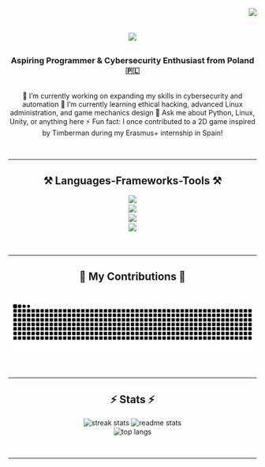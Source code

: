 <img align="right" src="https://visitor-badge.laobi.icu/badge?page_id=MikolajZabawa.MikolajZabawa" />

<h1 align="center">
    <img src="https://readme-typing-svg.herokuapp.com/?font=Righteous&size=35&center=true&vCenter=true&width=500&height=70&duration=4000&lines=Hi+There!+👋;+I'm+Mikołaj+Zabawa!;" />
</h1>

<h3 align="center">Aspiring Programmer & Cybersecurity Enthusiast from Poland 🇵🇱</h3>

<br/>

<div align="center">
  🔭 I’m currently working on expanding my skills in cybersecurity and automation  
  🌱 I’m currently learning ethical hacking, advanced Linux administration, and game mechanics design  
  💬 Ask me about Python, Linux, Unity, or anything here  
  ⚡ Fun fact: I once contributed to a 2D game inspired by Timberman during my Erasmus+ internship in Spain!
</div>

<br/><hr/>

<h2 align="center">⚒️ Languages-Frameworks-Tools ⚒️</h2>

<div align="center">
  <img src="https://skillicons.dev/icons?i=python,linux,bash,html,css,php,js,c,cs,git,figma,vscode" />
  <br>
  <img src="https://skillicons.dev/icons?i=unity,qgis,photoshop,illustrator,autodesk" />
  <br>
  <img src="https://skillicons.dev/icons?i=debian,archlinux,windows" />
  <br>
  <img src="https://skillicons.dev/icons?i=bitcoin,ethereum,stockcharts" />
</div>

<br/><hr/>

<div align="center">
  <h2>🐍 My Contributions 🐍</h2>
  <br>
  <img alt="snake eating my contributions" src="https://github.com/MikolajZabawa/MikolajZabawa/raw/output/github-contribution-grid-snake.svg" />
</div>

<br/><hr/>

<h2 align="center">⚡ Stats ⚡</h2>

<div align="center">
  <img width=390 src="https://github-readme-streak-stats-salesp07.vercel.app/?user=MikolajZabawa&count_private=true&theme=react&border_radius=10" alt="streak stats"/>
  <img width=390 src="https://github-readme-stats-salesp07.vercel.app/api?username=MikolajZabawa&count_private=true&show_icons=true&theme=react&rank_icon=github&border_radius=10" alt="readme stats" />
  <br/>
  <img width=325 align="center" src="https://github-readme-stats-salesp07.vercel.app/api/top-langs/?username=MikolajZabawa&hide=HTML&langs_count=8&layout=compact&theme=react&border_radius=10&size_weight=0.5&count_weight=0.5&exclude_repo=github-readme-stats" alt="top langs" />
</div>

<br/><hr/>
